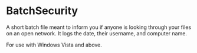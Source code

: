 BatchSecurity
=============

A short batch file meant to inform you if anyone is looking through your files on an open network. It logs the date, their username, and computer name.



For use with Windows Vista and above.
